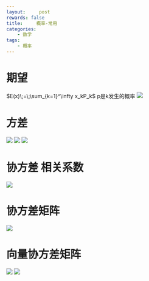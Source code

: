 ```yaml
---
layout:     post
rewards: false
title:     概率-常用
categories:
    - 数学
tags:
    - 概率
---
```


# 期望
$E(x)\;=\;\sum_{k=1}^\infty x_kP_k$ p是k发生的概率
![](https://ws1.sinaimg.cn/large/006tNbRwgy1fudn6r072tj31kw0yp76f.jpg)
# 方差
![](https://ws2.sinaimg.cn/large/006tNbRwgy1fudn6utcyoj31kw0evjsr.jpg)
![](https://ws2.sinaimg.cn/large/006tNbRwgy1fudn6yd3x0j30no05mgll.jpg)
![](https://ws4.sinaimg.cn/large/006tNbRwgy1fudn71xrm0j31jm0pmwgi.jpg)
# 协方差 相关系数
![](https://ws1.sinaimg.cn/large/006tNbRwgy1fudn76pidtj31jo0emdgv.jpg)
# 协方差矩阵
![](https://ws1.sinaimg.cn/large/006tNbRwgy1fudn7a9h7pj31kw0mc0ul.jpg)

# 向量协方差矩阵
![](https://ws1.sinaimg.cn/large/006tNbRwgy1fvkrv0bl16j31kw0vnad3.jpg)
![](https://ws1.sinaimg.cn/large/006tNbRwgy1fvkrw6p31jj31kw0p1dic.jpg)